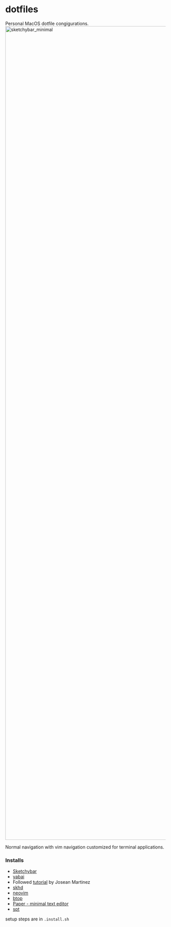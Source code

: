 # dotfiles
Personal MacOS dotfile congigurations.
<img width="2556" alt="sketchybar_minimal" src="https://github.com/erihome/dotfiles/assets/49962728/a7ade506-62dd-4d70-89ab-6d5da0e92374">

Normal navigation with vim navigation customized for terminal applications.

### Installs
* [Sketchybar]()
* [yabai](https://github.com/koekeishiya/yabai)
* Followed [tutorial](https://www.youtube.com/watch?v=k94qImbFKWE) by Josean Martinez 
* [skhd](https://github.com/koekeishiya/skhd)
* [neovim](https://neovim.io)
* [btop](https://github.com/aristocratos/btop)
* [Paper - minimal text editor](https://papereditor.app)
* [spt](https://github.com/Rigellute/spotify-tui)

setup steps are in  ```.install.sh ```
